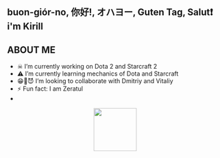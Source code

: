 ## buon-giór-no, 你好!, オハヨー, Guten Tag, Salut❗  i'm Kirill

## ABOUT ME


- ☠ I’m currently working on Dota 2 and Starcraft 2
- ⚠ I’m currently learning mechanics of Dota and Starcraft
- 😁👴😈 I’m looking to collaborate with Dmitriy and Vitaliy
- ⚡ Fun fact: I am Zeratul
- 
<div id="header" align="center">
  <img src="[https://media.giphy.com/media/M9gbBd9nbDrOTu1Mqx/giphy.gif](https://www.google.com/url?sa=i&url=https%3A%2F%2Fwww.backdoorbs.com%2Fproducts%2Fchogath-gentleman&psig=AOvVaw1n_TjDg9J-zXzeEpV4Rr0l&ust=1723827919528000&source=images&cd=vfe&opi=89978449&ved=0CBQQjRxqFwoTCOib-qO994cDFQAAAAAdAAAAABAE)" width="100"/>
</div>
